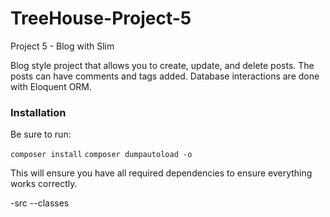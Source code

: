 # TreeHouse-Project-5
 Project 5 - Blog with Slim

Blog style project that allows you to create, update, and delete posts.  The posts can have comments and tags added. Database interactions are done with Eloquent ORM.  

### Installation ####

Be sure to run:

`composer install`
`composer dumpautoload -o`

This will ensure you have all required dependencies to ensure everything works correctly.

-src
--classes